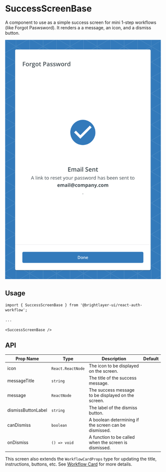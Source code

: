 # SuccessScreenBase

A component to use as a simple success screen for mini 1-step workflows (like Forgot Paswsword). It renders a a message, an icon, and a dismiss button.

![Success](../../media/screens/success.png)

## Usage

```tsx
import { SuccessScreenBase } from '@brightlayer-ui/react-auth-workflow';

...

<SuccessScreenBase />
```

## API

| Prop Name | Type | Description | Default |
|---|---|---|---|
| icon | `React.ReactNode` | The icon to be displayed on the screen. |  |
| messageTitle | `string` | The title of the success message. |  |
| message | `ReactNode` | The success message to be displayed on the screen. |  |
| dismissButtonLabel | `string` | The label of the dismiss button. |  |
| canDismiss | `boolean` | A boolean determining if the screen can be dismissed. |  |
| onDismiss | `() => void` | A function to be called when the screen is dismissed. |  |

This screen also extends the `WorkflowCardProps` type for updating the title, instructions, buttons, etc. See [Workflow Card](../components/workflow-card.md) for more details.
  